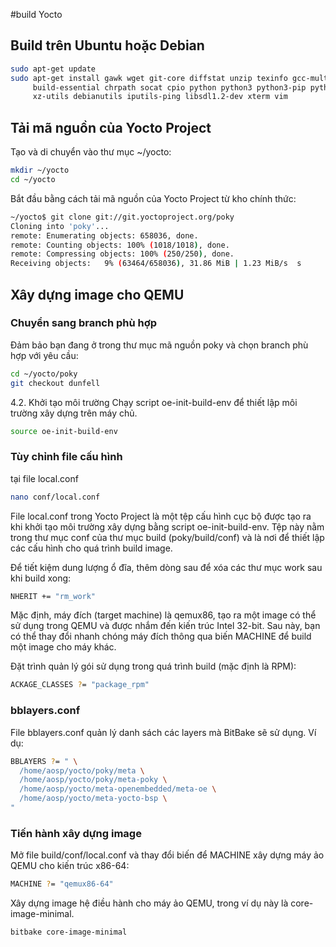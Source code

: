 #build Yocto

## Build trên Ubuntu hoặc Debian
```bash
sudo apt-get update
sudo apt-get install gawk wget git-core diffstat unzip texinfo gcc-multilib \
     build-essential chrpath socat cpio python python3 python3-pip python3-pexpect \
     xz-utils debianutils iputils-ping libsdl1.2-dev xterm vim

```
## Tải mã nguồn của Yocto Project
Tạo và di chuyển vào thư mục ~/yocto:
```bash
mkdir ~/yocto
cd ~/yocto
```

Bắt đầu bằng cách tải mã nguồn của Yocto Project từ kho chính thức:

```bash
~/yocto$ git clone git://git.yoctoproject.org/poky
Cloning into 'poky'...
remote: Enumerating objects: 658036, done.
remote: Counting objects: 100% (1018/1018), done.
remote: Compressing objects: 100% (250/250), done.
Receiving objects:   9% (63464/658036), 31.86 MiB | 1.23 MiB/s  s
```

## Xây dựng image cho QEMU
### Chuyển sang branch phù hợp
Đảm bảo bạn đang ở trong thư mục mã nguồn poky và chọn branch phù hợp với yêu cầu:

```bash
cd ~/yocto/poky
git checkout dunfell
```
4.2. Khởi tạo môi trường
Chạy script oe-init-build-env để thiết lập môi trường xây dựng trên máy chủ.
```bash
source oe-init-build-env
```

### Tùy chỉnh file cấu hình 

tại file local.conf

```bash
nano conf/local.conf
```

File local.conf trong Yocto Project là một tệp cấu hình cục bộ được tạo ra khi khởi tạo môi trường xây dựng bằng script oe-init-build-env. Tệp này nằm trong thư mục conf của thư mục build (poky/build/conf) và là nơi để thiết lập các cấu hình cho quá trình build image.

Để tiết kiệm dung lượng ổ đĩa, thêm dòng sau để xóa các thư mục work sau khi build xong:

```bash
NHERIT += "rm_work"
```

Mặc định, máy đích (target machine) là qemux86, tạo ra một image có thể sử dụng trong QEMU và được nhắm đến kiến trúc Intel 32-bit. Sau này, bạn có thể thay đổi nhanh chóng máy đích thông qua biến MACHINE để build một image cho máy khác.

Đặt trình quản lý gói sử dụng trong quá trình build (mặc định là RPM):
```bash
ACKAGE_CLASSES ?= "package_rpm"
```

### bblayers.conf
File bblayers.conf quản lý danh sách các layers mà BitBake sẽ sử dụng. Ví dụ:

```bash
BBLAYERS ?= " \
  /home/aosp/yocto/poky/meta \
  /home/aosp/yocto/poky/meta-poky \
  /home/aosp/yocto/meta-openembedded/meta-oe \
  /home/aosp/yocto/meta-yocto-bsp \
"
```

### Tiến hành xây dựng image
Mở file build/conf/local.conf và thay đổi biến để MACHINE xây dựng máy ảo QEMU cho kiến trúc x86-64:
```bash
MACHINE ?= "qemux86-64"
```

Xây dựng image hệ điều hành cho máy ảo QEMU, trong ví dụ này là core-image-minimal.

```bash
bitbake core-image-minimal
```